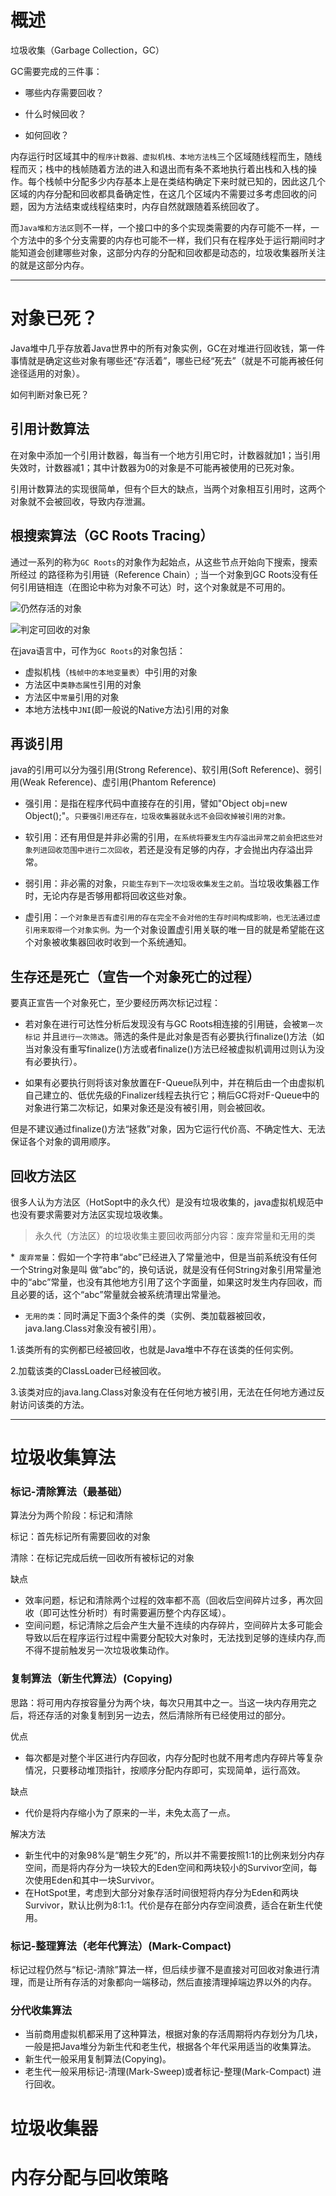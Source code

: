 # 概述

垃圾收集（Garbage Collection，GC）

GC需要完成的三件事：

* 哪些内存需要回收？

* 什么时候回收？

* 如何回收？



内存运行时区域其中的`程序计数器、虚拟机栈、本地方法栈`三个区域随线程而生，随线程而灭；栈中的栈帧随着方法的进入和退出而有条不紊地执行着出栈和入栈的操作。每个栈帧中分配多少内存基本上是在类结构确定下来时就已知的，因此这几个区域的内存分配和回收都具备确定性，在这几个区域内不需要过多考虑回收的问题，因为方法结束或线程结束时，内存自然就跟随着系统回收了。



而`Java堆和方法区`则不一样，一个接口中的多个实现类需要的内存可能不一样，一个方法中的多个分支需要的内存也可能不一样，我们只有在程序处于运行期间时才能知道会创建哪些对象，这部分内存的分配和回收都是动态的，垃圾收集器所关注的就是这部分内存。

---

# 对象已死？

Java堆中几乎存放着Java世界中的所有对象实例，GC在对堆进行回收钱，第一件事情就是确定这些对象有哪些还“存活着”，哪些已经“死去”（就是不可能再被任何途径适用的对象）。

如何判断对象已死？

## 引用计数算法
在对象中添加一个引用计数器，每当有一个地方引用它时，计数器就加1；当引用失效时，计数器减1；其中计数器为0的对象是不可能再被使用的已死对象。

引用计数算法的实现很简单，但有个巨大的缺点，当两个对象相互引用时，这两个对象就不会被回收，导致内存泄漏。
## 根搜索算法（GC Roots Tracing）
通过一系列的称为`GC Roots`的对象作为起始点，从这些节点开始向下搜索，搜索所经过
的路径称为引用链（Reference Chain）;
当一个对象到GC Roots没有任何引用链相连（在图论中称为对象不可达）时，这个对象就是不可用的。

![仍然存活的对象](https://user-gold-cdn.xitu.io/2018/4/10/162ab54a5412b115?w=331&h=440&f=png&s=1484)


![判定可回收的对象](https://user-gold-cdn.xitu.io/2018/4/10/162ab54e352ded0b?w=346&h=248&f=png&s=1092)

在java语言中，可作为`GC Roots`的对象包括：
* 虚拟机栈（`栈帧中的本地变量表`）中引用的对象
* 方法区中`类静态属性`引用的对象
* 方法区中`常量`引用的对象
* 本地方法栈中`JNI`(即一般说的Native方法)引用的对象

## 再谈引用
java的引用可以分为强引用(Strong Reference)、软引用(Soft Reference)、弱引用(Weak Reference)、虚引用(Phantom Reference)

* 强引用：是指在程序代码中直接存在的引用，譬如"Object obj=new Object();"。`只要强引用还存在，垃圾收集器就永远不会回收掉被引用的对象。`

* 软引用：还有用但是并非必需的引用，`在系统将要发生内存溢出异常之前会把这些对象列进回收范围中进行二次回收`，若还是没有足够的内存，才会抛出内存溢出异常。

* 弱引用：非必需的对象，`只能生存到下一次垃圾收集发生之前`。当垃圾收集器工作时，无论内存是否够用都将回收这些对象。

* 虚引用：`一个对象是否有虚引用的存在完全不会对他的生存时间构成影响，也无法通过虚引用来取得一个对象实例。`为一个对象设置虚引用关联的唯一目的就是希望能在这个对象被收集器回收时收到一个系统通知。

## 生存还是死亡（宣告一个对象死亡的过程）
要真正宣告一个对象死亡，至少要经历两次标记过程：

* 若对象在进行可达性分析后发现没有与GC Roots相连接的引用链，会被`第一次标记` 并且`进行一次筛选`。筛选的条件是此对象是否有必要执行finalize()方法（如当对象没有重写finalize()方法或者finalize()方法已经被虚拟机调用过则认为没有必要执行）。

* 如果有必要执行则将该对象放置在F-Queue队列中，并在稍后由一个由虚拟机自己建立的、低优先级的Finalizer线程去执行它；稍后GC将对F-Queue中的对象进行第二次标记，如果对象还是没有被引用，则会被回收。

但是不建议通过finalize()方法“拯救”对象，因为它运行代价高、不确定性大、无法保证各个对象的调用顺序。
## 回收方法区
很多人认为方法区（HotSopt中的永久代）是没有垃圾收集的，java虚拟机规范中也没有要求需要对方法区实现垃圾收集。

> 永久代（方法区）的垃圾收集主要回收两部分内容：废弃常量和无用的类

*` 废弃常量`：假如一个字符串“abc”已经进入了常量池中，但是当前系统没有任何一个String对象是叫 做“abc”的，换句话说，就是没有任何String对象引用常量池中的“abc”常量，也没有其他地方引用了这个字面量，如果这时发生内存回收，而且必要的话，这个“abc”常量就会被系统清理出常量池。

* `无用的类`：同时满足下面3个条件的类（实例、类加载器被回收，java.lang.Class对象没有被引用）。

1.该类所有的实例都已经被回收，也就是Java堆中不存在该类的任何实例。

2.加载该类的ClassLoader已经被回收。

3.该类对应的java.lang.Class对象没有在任何地方被引用，无法在任何地方通过反射访问该类的方法。

---

# 垃圾收集算法
### 标记-清除算法（最基础）
算法分为两个阶段：标记和清除

标记：首先标记所有需要回收的对象

清除：在标记完成后统一回收所有被标记的对象

缺点

* 效率问题，标记和清除两个过程的效率都不高（回收后空间碎片过多，再次回收（即可达性分析时）有时需要遍历整个内存区域）。
* 空间问题，标记清除之后会产生大量不连续的内存碎片，空间碎片太多可能会导致以后在程序运行过程中需要分配较大对象时，无法找到足够的连续内存,而不得不提前触发另一次垃圾收集动作。

### 复制算法（新生代算法）(Copying)

思路：将可用内存按容量分为两个块，每次只用其中之一。当这一块内存用完之后，将还存活的对象复制到另一边去，然后清除所有已经使用过的部分。

优点

* 每次都是对整个半区进行内存回收，内存分配时也就不用考虑内存碎片等复杂情况，只要移动堆顶指针，按顺序分配内存即可，实现简单，运行高效。

缺点
* 代价是将内存缩小为了原来的一半，未免太高了一点。

解决方法

* 新生代中的对象98%是“朝生夕死”的，所以并不需要按照1:1的比例来划分内存空间，而是将内存分为一块较大的Eden空间和两块较小的Survivor空间，每次使用Eden和其中一块Survivor。
* 在HotSpot里，考虑到大部分对象存活时间很短将内存分为Eden和两块Survivor，默认比例为8:1:1。代价是存在部分内存空间浪费，适合在新生代使用。

### 标记-整理算法（老年代算法）(Mark-Compact)
标记过程仍然与“标记-清除”算法一样，但后续步骤不是直接对可回收对象进行清理，而是让所有存活的对象都向一端移动，然后直接清理掉端边界以外的内存。

### 分代收集算法
* 当前商用虚拟机都采用了这种算法，根据对象的存活周期将内存划分为几块，一般是把Java堆分为新生代和老生代，根据各个年代采用适当的收集算法。
* 新生代一般采用复制算法(Copying)。
* 老生代一般采用标记-清理(Mark-Sweep)或者标记-整理(Mark-Compact) 进行回收。

# 垃圾收集器
# 内存分配与回收策略